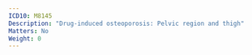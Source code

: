 ```yaml
---
ICD10: M8145
Description: "Drug-induced osteoporosis: Pelvic region and thigh"
Matters: No
Weight: 0
---
```

